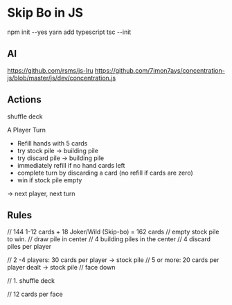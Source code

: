 # Skip Bo in JS

npm init --yes
yarn add typescript
tsc --init

## AI
https://github.com/rsms/js-lru
https://github.com/7imon7ays/concentration-js/blob/master/js/dev/concentration.js

## Actions
shuffle deck

A Player Turn
+ Refill hands with 5 cards
+ try stock pile -> building pile
+ try discard pile -> building pile
+ immediately refill if no hand cards left
+ complete turn by discarding a card (no refill if cards are zero)
+ win if stock pile empty

-> next player, next turn

## Rules
// 144 1-12 cards  + 18 Joker/Wild (Skip-bo) = 162 cards
// empty stock pile to win.
// draw pile in center
// 4 building piles in the center
// 4 discard piles per player

// 2 -4 players: 30 cards per player -> stock pile
// 5 or more: 20 cards per player dealt -> stock pile
// face down

// 1. shuffle deck

// 12 cards per face
